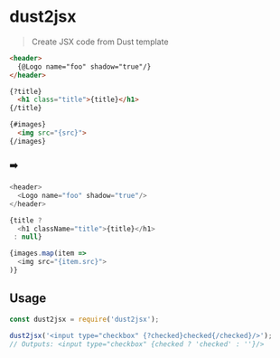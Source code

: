 # dust2jsx

> Create JSX code from Dust template

```html
<header>
  {@Logo name="foo" shadow="true"/}
</header>

{?title}
  <h1 class="title">{title}</h1>
{/title}

{#images}
  <img src="{src}">
{/images}
```

### ➡️

```js
<header>
  <Logo name="foo" shadow="true"/>
</header>

{title ?
  <h1 className="title">{title}</h1>
 : null}

{images.map(item =>
  <img src="{item.src}">
)}
```

## Usage

```js
const dust2jsx = require('dust2jsx');

dust2jsx('<input type="checkbox" {?checked}checked{/checked}/>');
// Outputs: <input type="checkbox" {checked ? 'checked' : ''}/>
```
